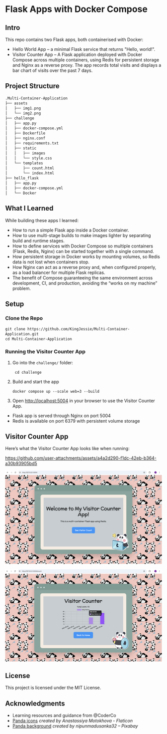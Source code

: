 # Flask Apps with Docker Compose

## Intro
This repo contains two Flask apps, both containerised with Docker:
- Hello World App – a minimal Flask service that returns "Hello, world!".
- Visitor Counter App – A Flask application deployed with Docker Compose across multiple containers, using Redis for persistent storage and Nginx as a reverse proxy. The app records total visits and displays a bar chart of visits over the past 7 days.


## Project Structure
```shell
.Multi-Container-Application
├── assets
│   ├── img1.png
│   └── img2.png
├── challenge
│   ├── app.py
│   ├── docker-compose.yml
│   ├── Dockerfile
│   ├── nginx.conf
│   ├── requirements.txt
│   ├── static
│   │   ├── images
│   │   └── style.css
│   └── templates
│       ├── count.html
│       └── index.html
├── hello_flask
│   ├── app.py
│   ├── docker-compose.yml
│   └── Docker
```
## What I Learned

While building these apps I learned:
- How to run a simple Flask app inside a Docker container.
- How to use multi-stage builds to make images lighter by separating build and runtime stages.
- How to define services with Docker Compose so multiple containers (Flask, Redis, Nginx) can be started together with a single command.
- How persistent storage in Docker works by mounting volumes, so Redis data is not lost when containers stop.
- How Nginx can act as a reverse proxy and, when configured properly, as a load balancer for multiple Flask replicas.
- The benefit of Compose guaranteeing the same environment across development, CI, and production, avoiding the “works on my machine” problem.

## Setup

### Clone the Repo
```shell
git clone https://github.com/KingJessie/Multi-Container-Application.git
cd Multi-Container-Application
```

### Running the Visitor Counter App
1. Go into the `challenge/` folder:
   ```shell
    cd challenge
   ```
2. Build and start the app
    ```shell
    docker compose up --scale web=3 --build
    ```
3. Open [http://localhost:5004](http://localhost:5004) in your browser to use the Visitor Counter App.

- Flask app is served through Nginx on port 5004
- Redis is available on port 6379 with persistent volume storage

## Visitor Counter App

Here’s what the Visitor Counter App looks like when running:

https://github.com/user-attachments/assets/a4a2d290-f1dc-42eb-b364-a30b93905bd5


![Visitor Counter Screenshot](assets/img1.png)

![Visitor Counter Screenshot](assets/img2.png)

## License

This project is licensed under the MIT License.

## Acknowledgments

- Learning resources and guidance from @CoderCo
- [Panda icons](https://www.flaticon.com/free-icons/panda) *created by Anastassiya Motokhova - Flaticon*
- [Panda background](https://pixabay.com/illustrations/pandas-panda-pattern-panda-bears-7400748/) *created by nipunmadusanka32 – Pixabay*  